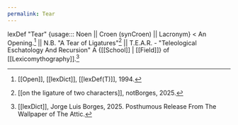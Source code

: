 ```yaml
---
permalink: Tear
---
```

lexDef "Tear" {usage::: Noen || Croen (synCroen) || Lacronym} < An Opening.[^TearNoen] || N.B. "A Tear of Ligatures"[^TearCroen(synCroen)] || T.E.A.R. - "Teleological Eschatology And Recursion" A {[[School]] | [[Field]]} of [[Lexicomythography]].[^TearLacronym]

[^TearNoen]: [[Open]], [[lexDict]], [[lexDef(T)]], 1994.
[^TearCroen(synCroen)]: [[on the ligature of two characters]], notBorges, 2025.
[^TearLacronym]: [[lexDict]], Jorge Luis Borges, 2025. Posthumous Release From The Wallpaper of The Attic.
